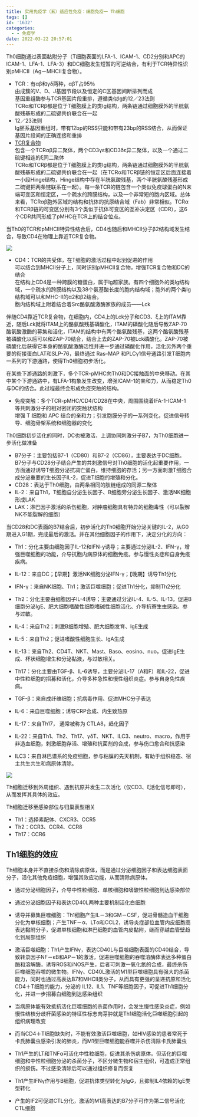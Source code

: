 ```yaml
---
title: 实用免疫学（五）适应性免疫：细胞免疫一 Th细胞
tags: []
id: '1632'
categories:
  - - 免疫学
date: 2022-03-22 20:57:01
---
```


Th0细胞通过表面黏附分子（T细胞表面的LFA-1、ICAM-1、CD2分别和APC的ICAM-1、LFA-1、LFA-3）和DC细胞发生短暂的可逆结合，有利于TCR特异性识别pMHCII（Ag－MHCII复合物）。

*   TCR：有αβ和γδ两种，αβT占95％  
    由成簇的V、D、J基因节段以及恒定的C区基因间断排列而成  
    基因重组酶参与TCR基因片段重排，遵循类似Ig的12／23法则  
    TCRα和TCRβ都是位于T细胞膜上的类Ig结构，两条链通过细胞膜外的半胱氨酸残基形成的二硫键共价联合在一起
*   12／23法则  
    Ig胚系基因重组时，带有12bp的RSS只能和带有23bp的RSS结合，从而保证基因片段间的正确连接和重排
*   [TCR复合物](https://zhuanlan.zhihu.com/p/225711723)  
    包含一个TCRαβ异二聚体，两个CD3γε和CD3δε异二聚体，以及一个通过二硫键相连的ξ同二聚体  
    TCRα和TCRβ都是位于T细胞膜上的类Ig结构，两条链通过细胞膜外的半胱氨酸残基形成的二硫键共价联合在一起（在TCRα和TCRβ链的恒定区后面连接着一小段Hinge结构，Hinge结构中存在半胱氨酸残基，两个半胱氨酸残基形成二硫键把两条链联系在一起）。每一条TCR的链包含一个类似免疫球蛋白的N末端可变区和恒定区，一个疏水的跨膜结构，以及一个非常短的胞内区域。总体来看，TCRαβ胞外区域的结构和抗体的抗原结合域（Fab）非常相似。TCRα和TCRβ链的可变区分别有3个类似于抗体可变区的互补决定区（CDR），这6个CDR共同形成了pMHC在TCR上的结合位点。

当Th0的TCR和pMHCII特异性结合后，CD4也随后和MHCII分子β2结构域发生结合，导致CD4在物理上靠近TCR复合物。

![](https://img.limour.top/archives_2023/blog/20220222233140.webp)

*   CD4：TCR的共受体，在T细胞的激活过程中起到促进的作用  
    可以结合到MHCII分子上，同时识别pMHCII复合物，增强TCR复合物和DC的结合  
    在结构上CD4是一种跨膜的糖蛋白，属于Ig超家族。有四个细胞外的类Ig结构域，一个疏水的跨膜结构以及38个氨基酸长度的胞内结构域；胞外的两个类Ig结构域可以和MHC-II的α2和β2结合。  
    胞内结构域上附着结合着Src酪氨酸激酶家族的成员——Lck

伴随CD4靠近TCR复合物，在细胞内，CD4上的Lck分子和CD3、ξ上的ITAM靠近，随后Lck就将ITAM上的酪氨酸残基磷酸化，ITAM的磷酸化随后导致ZAP-70酪氨酸激酶的募集和活化，ITAM的结构中有两个酪氨酸残基，这两个酪氨酸残基被磷酸化以后可以和ZAP-70结合，结合上去的ZAP-70被Lck磷酸化。ZAP-70被磷酸化后获得它本身的酪氨酸激酶活性并进一步通过磷酸化作用，活化另外两个重要的衔接蛋白LAT和SLP-76，最终通过 Ras–MAP 和PLCγ1信号通路引发T细胞内一系列的下游通路，使得Th0细胞初步活化。

在某些下游通路的刺激下，多个TCR-pMHC向Th0和DC接触面的中央移动。在其中某个下游通路中，有LFA-1构象发生改变，增强ICAM-1的亲和力，从而稳定Th0与DC的结合。此过程最终会形成免疫突触的结构。

*   免疫突触：多个TCR-pMHC/CD4/CD28在中央，周围围绕着IFA-1-ICAM-1 等共刺激分子的相对密闭的突触状结构  
    增强 T 细胞和 APC 结合的亲和力；引发胞膜分子的一系列变化，促进信号转导、细胞骨架系统和细胞器的变化

Th0细胞初步活化的同时，DC也被激活，上调协同刺激分子B7，为Th0细胞进一步活化做准备

*   B7分子：主要包括B7-1（CD80）和B7-2（CD86），主要表达于DC细胞。  
    B7分子与CD28分子结合产生的共刺激信号对Th0细胞的活化起重要作用，一方面通过诱导T细胞分泌抗凋亡蛋白，维持细胞的存活；另一方面刺激T细胞合成分泌重要的生长因子IL-2，促进T细胞的增殖和分化。
*   CD28：表达于Th0细胞，由两条相同的肽链组成的同源二聚体
*   IL-2：来自Th1，T细胞自分泌生长因子、B细胞旁分泌生长因子、激活NK细胞形成LAK
*   LAK：淋巴因子激活的杀伤细胞，对肿瘤细胞具有特异的细胞毒性（可以裂解NK不能裂解的细胞）

当CD28和DC表面的B7结合后，初步活化的Th0细胞开始分泌关键的IL-2，从G0期进入G1期，完成最后的激活。并在其他细胞因子的作用下，决定分化的方向：

*   Th1：分化主要由细胞因子IL-12和IFN-y诱导；主要通过分泌IL-2、IFN-γ，增强巨噬细胞的功能，介导抗胞内病原体的细胞免疫。参与慢性炎症和自身免疫疾病。
*   IL-12：来自DC；【早期】激活NK细胞分泌IFN-γ；【晚期】诱导Th1分化
*   IFN-γ：来自NK细胞、Th1；激活巨噬细胞；促进Th1分化，抑制Th2分化

*   Th2：分化主要由细胞因子IL-4诱导；主要通过分泌IL-4、IL-5、IL-13，促进B细胞分泌IgE、肥大细胞嗜酸性细胞嗜碱性细胞活化、介导抗寄生虫感染。参与过敏。
*   IL-4：来自Th2；刺激B细胞增殖、肥大细胞发育、IgE生成
*   IL-5：来自Th2；促进嗜酸性细胞生长、IgA生成
*   IL-13：来自Th2、CD4T、NKT、Mast、Baso、eosino、nuo，促进IgE生成、杯状细胞增生和分泌黏液，与过敏相关。

*   Th17：分化主要由TGF-β、IL-6诱导，主要分泌IL-17（A和F）和IL-22，促进中性粒细胞的招募和活化，介导多种急性和慢性组织炎症。参与自身免性疾病。
*   TGF-β：来自成纤维细胞；抗病毒作用、促进MHC分子表达
*   IL-6：来自巨噬细胞；诱导CRP合成、内生致热原
*   IL-17：来自Th17， 通常被称为 CTLA8，趋化因子
*   IL-22：来自Th1、Th2、Th17、γδT、NKT、ILC3、neutro、macro，作用于非造血细胞，刺激细胞存活、增殖和抗菌剂的合成，参与伤口愈合和抗感染
*   ILC3：来自淋巴谱系的免疫细胞，参与粘膜的先天机制，有助于组织稳态、宿主共生共生和病原体清除。

![](https://img.limour.top/archives_2023/blog/20220223004935.webp)

Th细胞迁移到外周组织、遇到抗原并发生二次活化（仅CD3、ξ活化信号即可），从而发挥其具体的效应。

Th细胞迁移至感染部位与归巢表型相关

*   Th1：选择素配体、CXCR3、CCR5
*   Th2：CCR3、CCR4、CCR8
*   Th17：CCR6

## Th1细胞的效应

Th细胞本身并不直接杀伤和清除病原体，而是通过分泌细胞因子和表达细胞表面分子，活化其他免疫细胞，增强其效应功能，从而清除病原体。

*   通过分泌细胞因子，介导中性粒细胞、单核细胞和嗜酸性粒细胞到达感染部位
*   通过分泌细胞因子和表达CD40L两种主要机制活化白细胞

*   诱导并募集巨噬细胞：Th1细胞产生IL－3和GM－CSF，促进骨髓造血干细胞分化为单核细胞；产生TNF－α、LTα和CCL2，诱导炎症部位血管内皮细胞高表达黏附分子，促进单核细胞和淋巴细胞的血管内皮黏附，继而穿越血管壁趋化到局部组织
*   激活巨噬细胞：Th1产生IFNγ，表达CD40L与巨噬细胞表面的CD40结合，导致转录因子NF－κB和AP－1的激活，促进巨噬细胞的吞噬溶酶体表达多种蛋白酶和溶解酶，诱导ROS和iNOS产生，后者可刺激一氧化氮的合成，最终杀伤巨噬细胞吞噬的微生物。IFNγ、CD40L激活的M1型巨噬细胞具有强大的杀菌能力，同时也通过高表达B7和MHCII类分子，从而具有更强的呈递抗原和活化CD4＋T细胞的能力，分泌的 IL12、IL1、TNF等细胞因子，可促进Th1细胞分化，并进一步招募白细胞到达感染组织
*   当病原体能有效抵抗活化巨噬细胞的杀菌作用时，会发生慢性感染炎症，例如慢性结核分歧杆菌感染的特征性标志肉芽肿就是Th1细胞活化巨噬细胞引起的组织病理改变
*   而当CD4＋T细胞缺失时，不能有效激活巨噬细胞，如HIV感染的患者常死于卡氏肺囊虫感染引发的肺炎，而M1型巨噬细胞能吞噬并杀伤清除卡氏肺囊虫

*   Th1产生的LT和TNFα可活化中性粒细胞，促进其杀伤病原体。但活化的巨噬细胞和中性粒细胞分泌的杀菌分子，不区分微生物和宿主组织，可造成正常组织的损伤。不过感染清除后可以通过组织修复而恢复

*   Th1产生IFNγ作用与B细胞，促进抗体类型转化为IgG，且抑制IL4依赖的IgE类型转化
*   产生的IF2可促进CTL分化，激活的M1高表达的B7分子可作为第二信号活化CTL细胞